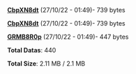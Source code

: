 [**CbpXN8dt**](/data/CbpXN8dt.txt) (27/10/22 - 01:49)- 739 bytes

[**CbpXN8dt**](/data/CbpXN8dt.txt) (27/10/22 - 01:49)- 739 bytes

[**GRMB8R0p**](/data/GRMB8R0p.txt) (27/10/22 - 01:49)- 447 bytes

**Total Datas**: 440

**Total Size**: 2.11 MB / 2.1 MB